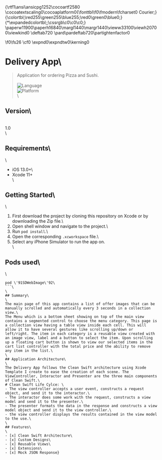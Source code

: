 {\rtf1\ansi\ansicpg1252\cocoartf2580
\cocoatextscaling0\cocoaplatform0{\fonttbl\f0\fmodern\fcharset0 Courier;}
{\colortbl;\red255\green255\blue255;\red0\green0\blue0;}
{\*\expandedcolortbl;;\cssrgb\c0\c0\c0;}
\paperw11900\paperh16840\margl1440\margr1440\vieww33100\viewh20700\viewkind0
\deftab720
\pard\pardeftab720\partightenfactor0

\f0\fs26 \cf0 \expnd0\expndtw0\kerning0
# Delivery App\
> Application for ordering Pizza and Sushi.\
\
![Language](https://img.shields.io/badge/Swift-5.0-orange.svg?style=flat)\
![Platform](https://img.shields.io/cocoapods/p/LFAlertController.svg?style=flat)\
\
## Version\
\
1.0\
\
## Requirements\
\
- iOS 13.0+\
- Xcode 11+\
\
## Getting Started\
\
1. First download the project by cloning this repository on Xcode or by downloading the Zip file.\
2. Open shell window and navigate to the project.\
3. Run `pod install`.\
4. Open the corresponding `.xcworkspace` file.\
5. Select any iPhone Simulator to run the app on.\
\
## Pods used\
\
```ruby\
pod \'91SDWebImage\'92\
```\
\
## Summary\
\
The main page of this app contains a list of offer images that can be manually scrolled and automatically every 3 seconds in a collection view.\
The Menu which is a bottom sheet showing on top of the main view contains a segmented control to choose the menu category. This page is a collection view having a table view inside each cell. This will allow it to have several gestures like scrolling up/down or left/right. The item in each category is a reusable view created with an image view, label and a button to select the item. Upon scrolling up a floating cart button is shown to view our selected items in the cart list controller with the total price and the ability to remove any item in the list.\
\
## Application Architecture\
\
The Delivery App follows the Clean Swift architecture using Xcode Template I create to ease the creation of each scene. The ViewController, Interactor and Presenter are the three main components of Clean Swift.\
# Clean Swift Life Cylce: \
- The view controller accepts a user event, constructs a request object, and send it to the interactor.\
- The interactor does some work with the request, constructs a view model and send it to the presenter.\
- The presenter formats the data in the response and constructs a view model object and send it to the view controller.\
- the view controller displays the results contained in the view model to the use.\
\
## Features\
\
- [x] Clean Swift Architecture\
- [x] Custom Designs\
- [x] Reusable Views\
- [x] Extensions\
- [x] Mock JSON Response}
